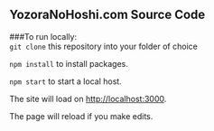 ## YozoraNoHoshi.com Source Code


###To run locally:   
`git clone` this repository into your folder of choice

`npm install` to install packages.

`npm start` to start a local host.

The site will load on [http://localhost:3000](http://localhost:3000).

The page will reload if you make edits.<br>


